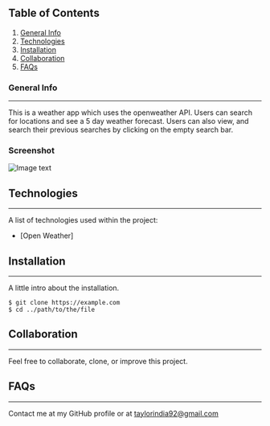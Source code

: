 ## Table of Contents

1. [General Info](#general-info)
2. [Technologies](#technologies)
3. [Installation](#installation)
4. [Collaboration](#collaboration)
5. [FAQs](#faqs)

### General Info

---

This is a weather app which uses the openweather API. Users can search for locations and see a 5 day weather forecast. Users can also view, and search their previous  searches by clicking on the empty search bar. 

### Screenshot

![Image text](https://user-images.githubusercontent.com/116799866/228637992-b6241673-273a-48f2-a58e-df36e6d26a0b.png)

## Technologies

---

A list of technologies used within the project:

- [Open Weather]

## Installation

---

A little intro about the installation.

```
$ git clone https://example.com
$ cd ../path/to/the/file
```

## Collaboration

---

Feel free to collaborate, clone, or improve this project.

## FAQs

---

Contact me at my GitHub profile or at taylorindia92@gmail.com
